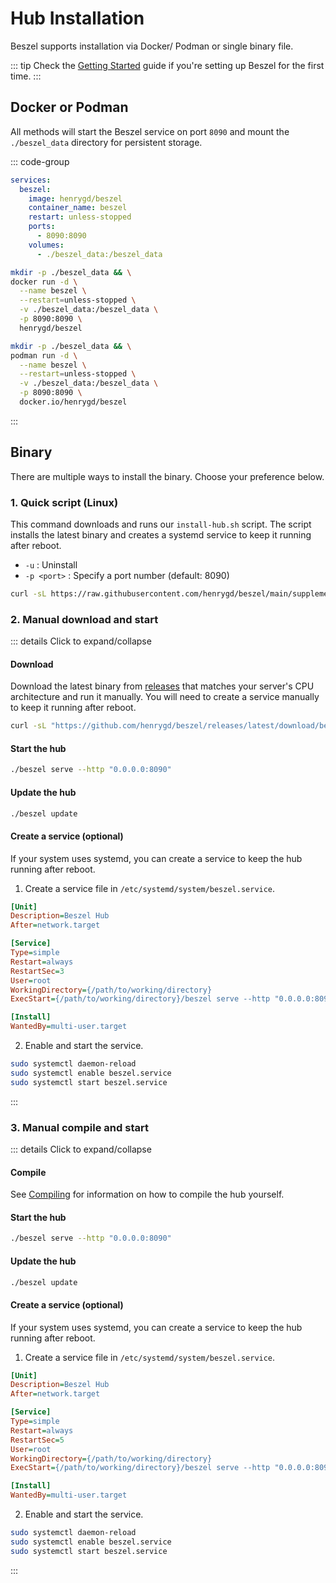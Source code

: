# Hub Installation

Beszel supports installation via Docker/ Podman or single binary file.

::: tip
Check the [Getting Started](./getting-started.md) guide if you're setting up Beszel for the first time.
:::

## Docker or Podman

All methods will start the Beszel service on port `8090` and mount the `./beszel_data` directory for persistent storage.

::: code-group

```yaml [docker-compose.yml]
services:
  beszel:
    image: henrygd/beszel
    container_name: beszel
    restart: unless-stopped
    ports:
      - 8090:8090
    volumes:
      - ./beszel_data:/beszel_data
```

```bash [docker run]
mkdir -p ./beszel_data && \
docker run -d \
  --name beszel \
  --restart=unless-stopped \
  -v ./beszel_data:/beszel_data \
  -p 8090:8090 \
  henrygd/beszel
```

```bash [podman run]
mkdir -p ./beszel_data && \
podman run -d \
  --name beszel \
  --restart=unless-stopped \
  -v ./beszel_data:/beszel_data \
  -p 8090:8090 \
  docker.io/henrygd/beszel
```

:::

<!--@include: ./parts/hub-docker-instructions.md-->

## Binary

There are multiple ways to install the binary. Choose your preference below.

### 1. Quick script (Linux)

This command downloads and runs our `install-hub.sh` script. The script installs the latest binary and creates a systemd service to keep it running after reboot.

- `-u` : Uninstall
- `-p <port>` : Specify a port number (default: 8090)

```bash
curl -sL https://raw.githubusercontent.com/henrygd/beszel/main/supplemental/scripts/install-hub.sh -o install-hub.sh && chmod +x install-hub.sh && ./install-hub.sh
```

### 2. Manual download and start

::: details Click to expand/collapse

#### Download

Download the latest binary from [releases](https://github.com/henrygd/beszel/releases) that matches your server's CPU architecture and run it manually. You will need to create a service manually to keep it running after reboot.

```bash
curl -sL "https://github.com/henrygd/beszel/releases/latest/download/beszel_$(uname -s)_$(uname -m | sed 's/x86_64/amd64/' | sed 's/armv7l/arm/' | sed 's/aarch64/arm64/').tar.gz" | tar -xz -O beszel | tee ./beszel >/dev/null && chmod +x beszel
```

#### Start the hub

```bash
./beszel serve --http "0.0.0.0:8090"
```

#### Update the hub

```bash
./beszel update
```

#### Create a service (optional)

If your system uses systemd, you can create a service to keep the hub running after reboot.

1. Create a service file in `/etc/systemd/system/beszel.service`.

```ini
[Unit]
Description=Beszel Hub
After=network.target

[Service]
Type=simple
Restart=always
RestartSec=3
User=root
WorkingDirectory={/path/to/working/directory}
ExecStart={/path/to/working/directory}/beszel serve --http "0.0.0.0:8090"

[Install]
WantedBy=multi-user.target
```

2. Enable and start the service.

```bash
sudo systemctl daemon-reload
sudo systemctl enable beszel.service
sudo systemctl start beszel.service
```

:::

### 3. Manual compile and start

::: details Click to expand/collapse

#### Compile

See [Compiling](./compiling.md) for information on how to compile the hub yourself.

#### Start the hub

```bash
./beszel serve --http "0.0.0.0:8090"
```

#### Update the hub

```bash
./beszel update
```

#### Create a service (optional)

If your system uses systemd, you can create a service to keep the hub running after reboot.

1. Create a service file in `/etc/systemd/system/beszel.service`.

```ini
[Unit]
Description=Beszel Hub
After=network.target

[Service]
Type=simple
Restart=always
RestartSec=5
User=root
WorkingDirectory={/path/to/working/directory}
ExecStart={/path/to/working/directory}/beszel serve --http "0.0.0.0:8090"

[Install]
WantedBy=multi-user.target
```

2. Enable and start the service.

```bash
sudo systemctl daemon-reload
sudo systemctl enable beszel.service
sudo systemctl start beszel.service
```

:::
